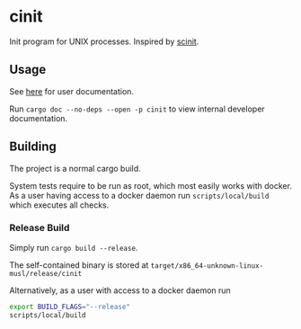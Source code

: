 # cinit

Init program for UNIX processes. Inspired by
[scinit](https://github.com/vs-eth/scinit).

## Usage

See [here](doc/README.md) for user documentation.

Run `cargo doc --no-deps --open -p cinit` to view internal developer
documentation.

## Building

The project is a normal cargo build.

System tests require to be run as root, which most easily works with docker. As
a user having access to a docker daemon run `scripts/local/build` which
executes all checks.

### Release Build

Simply run `cargo build --release`.

The self-contained binary is stored at
`target/x86_64-unknown-linux-musl/release/cinit`

Alternatively, as a user with access to a docker daemon run

```bash
export BUILD_FLAGS="--release"
scripts/local/build
```
